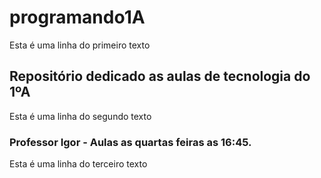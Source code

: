 # programando1A
Esta é uma linha do primeiro texto
## Repositório dedicado as aulas de tecnologia do 1ºA
Esta é uma linha do segundo texto
### Professor Igor - Aulas as quartas feiras as 16:45.
Esta é uma linha do terceiro texto
